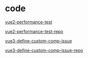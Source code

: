 # code

[vue2-performance-test](https://calvin-ling.github.io/vue2-performance-test/dist/index.html)

[vue2-performance-test-repo](https://github.com/Calvin-Ling/calvin-ling.github.io/tree/main/vue2-performance-test)

[vue3-define-custom-comp-issue](https://calvin-ling.github.io/vue3-define-custom-comp-issue/issue.html)

[vue3-define-custom-comp-issue-repo](https://github.com/Calvin-Ling/calvin-ling.github.io/tree/main/vue3-define-custom-comp-issue)
